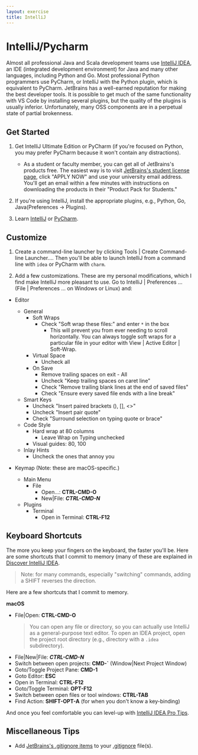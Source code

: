 ```yaml
---
layout: exercise
title: IntelliJ
---
```


# IntelliJ/Pycharm

Almost all professional Java and Scala development teams use [IntelliJ IDEA](https://www.jetbrains.com/idea/), an IDE (integrated development environment) for Java and many other languages, including Python and Go.  Most professional Python programmers use PyCharm, or IntelliJ with the Python plugin, which is equivalent to PyCharm.  JetBrains has a well-earned reputation for making the best developer tools.  It is possible to get much of the same functionality with VS Code by installing several plugins, but the quality of the plugins is usually inferior.  Unfortunately, many OSS components are in a perpetual state of partial brokenness.

## Get Started

1. Get IntelliJ Ultimate Edition or PyCharm (if you're focused on Python, you may prefer PyCharm because it won't contain any distractions).
    - As a student or faculty member, you can get all of JetBrains's products free.  The easiest way is to visit [JetBrains's student license page](https://www.jetbrains.com/student/), click "APPLY NOW" and use your university email address.  You'll get an email within a few minutes with instructions on downloading the products in their "Product Pack for Students."

2. If you're using IntelliJ, install the appropriate plugins, e.g., Python, Go, Java(Preferences -> Plugins).

3. Learn [IntelliJ](https://www.jetbrains.com/help/idea/) or [PyCharm](https://www.jetbrains.com/help/pycharm/).

## Customize

1. Create a command-line launcher by clicking Tools | Create Command-line Launcher....  Then you'll be able to launch IntelliJ from a command line with `idea` or PyCharm with `charm`.

2. Add a few customizations.  These are my personal modifications, which I find make IntelliJ more pleasant to use.  Go to IntelliJ | Preferences ... (File | Preferences ... on Windows or Linux) and:

- Editor
  - General
    - Soft Wraps
      - Check "Soft wrap these files:" and enter `*` in the box
        - This will prevent you from ever needing to scroll horizontally.  You can always toggle soft wraps for a particular file in your editor with View | Active Editor | Soft-Wrap.
    - Virtual Space
      - Uncheck all
    - On Save
      - Remove trailing spaces on exit - All
      - Uncheck "Keep trailing spaces on caret line"
      - Check "Remove trailing blank lines at the end of saved files"
      - Check "Ensure every saved file ends with a line break"
  - Smart Keys
    - Uncheck "Insert paired brackets (), [], <>"
    - Uncheck "Insert pair quote"
    - Check "Surround selection on typing quote or brace"
  - Code Style
    - Hard wrap at 80 columns
      - Leave Wrap on Typing unchecked
    - Visual guides: 80, 100
  - Inlay Hints
    - Uncheck the ones that annoy you

- Keymap (Note: these are macOS-specific.)
  - Main Menu
    - File
      - Open...: **CTRL-CMD-O**
      - New|File: ***CTRL-CMD-N***
  - Plugins
    - Terminal
      - Open in Terminal: **CTRL-F12**

## Keyboard Shortcuts

The more you keep your fingers on the keyboard, the faster you'll be.  Here are some shortcuts that I commit to memory (many of these are explained in [Discover IntelliJ IDEA](https://www.jetbrains.com/help/idea/discover-intellij-idea.html).

> Note: for many commands, especially "switching" commands, adding a SHIFT reverses the direction.

Here are a few shortcuts that I commit to memory.

**macOS**

- File|Open: **CTRL-CMD-O**
  > You can open any file or directory, so you can actually use IntelliJ as a general-purpose text editor.  To open an IDEA project, open the project root directory (e.g., directory with a `.idea` subdirectory).
- File|New|File: ***CTRL-CMD-N***
- Switch between open projects: **CMD-`** (Window|Next Project Window)
- Goto/Toggle Project Pane: **CMD-1**
- Goto Editor: **ESC**
- Open in Terminal: **CTRL-F12**
- Goto/Toggle Terminal: **OPT-F12**
- Switch between open files or tool windows: **CTRL-TAB**
- Find Action: **SHIFT-OPT-A** (for when you don't know a key-binding)

And once you feel comfortable you can level-up with [IntelliJ IDEA Pro Tips](https://www.jetbrains.com/help/idea/pro-tips.html).

## Miscellaneous Tips

- Add [JetBrains's .gitignore items](https://raw.githubusercontent.com/github/gitignore/master/Global/JetBrains.gitignore) to your [.gitignore](https://git-scm.com/docs/gitignore) file(s).
